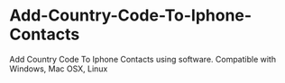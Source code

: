 # Add-Country-Code-To-Iphone-Contacts
Add Country Code To Iphone Contacts using software. Compatible with Windows, Mac OSX, Linux
